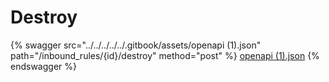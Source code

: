 # Destroy

{% swagger src="../../../../../.gitbook/assets/openapi (1).json" path="/inbound_rules/{id}/destroy" method="post" %}
[openapi (1).json](<../../../../../.gitbook/assets/openapi (1).json>)
{% endswagger %}
